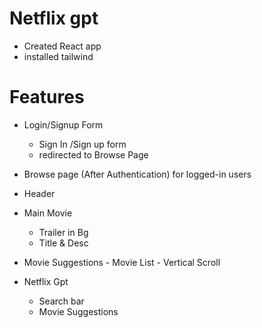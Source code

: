 # Netflix gpt
 - Created React app
 - installed tailwind

 # Features
  - Login/Signup Form
    - Sign In /Sign up form
    - redirected to Browse Page

  - Browse page (After Authentication) for logged-in  users
   - Header
   - Main Movie
        - Trailer in Bg
        - Title & Desc
   - Movie Suggestions
    - Movie List - Vertical Scroll
  - Netflix Gpt
    - Search bar
    - Movie Suggestions